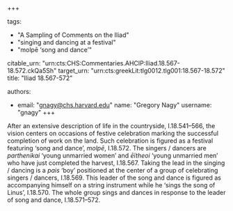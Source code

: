 +++

tags:
- "A Sampling of Comments on the Iliad"
- "singing and dancing at a festival"
- "molpē ‘song and dance’"

citable_urn: "urn:cts:CHS:Commentaries.AHCIP:Iliad.18.567-18.572.ckQa5Sh"
target_urn: "urn:cts:greekLit:tlg0012.tlg001:18.567-18.572"
title: "Iliad 18.567-572"

authors:
- email: "gnagy@chs.harvard.edu"
  name: "Gregory Nagy"
  username: "gnagy"
+++

<p>After an extensive description of life in the countryside, I.18.541–566, the vision centers on occasions of festive celebration marking the successful completion of work on the land. Such celebration is figured as a festival featuring ‘song and dance’, <em>molpē</em>, I.18.572. The singers / dancers are <em>parthenikai</em> ‘young unmarried women’ and <em>ēïtheoi</em> ‘young unmarried men’ who have just completed the harvest, I.18.567. Taking the lead in the singing / dancing is a <em>pais</em> ‘boy’ positioned at the center of a group of celebrating singers / dancers, I.18.569. This leader of the song and dance is figured as accompanying himself on a string instrument while he ‘sings the song of Linus’, I.18.570. The whole group sings and dances in response to the leader of song and dance, I.18.571–572.  </p>